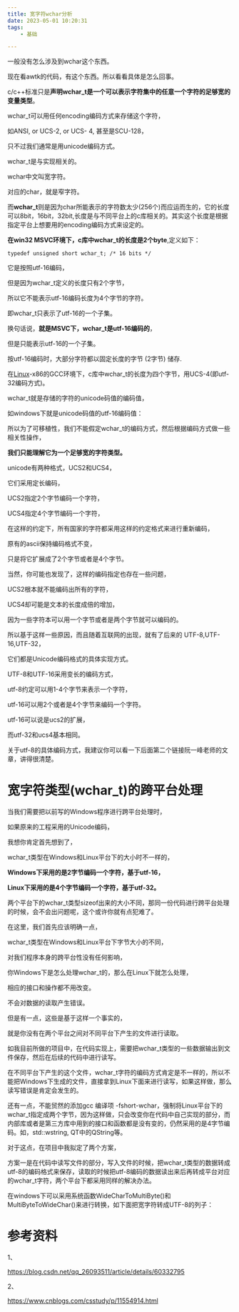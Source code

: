 ```yaml
---
title: 宽字符wchar分析
date: 2023-05-01 10:20:31
tags:
	- 基础

---
```


一般没有怎么涉及到wchar这个东西。

现在看awtk的代码，有这个东西。所以看看具体是怎么回事。



 c/c++标准只是**声明wchar_t是一个可以表示字符集中的任意一个字符的足够宽的变量类型**。

wchar_t可以用任何encoding编码方式来存储这个字符，

如ANSI, or UCS-2, or UCS- 4, 甚至是SCU-128，

只不过我们通常是用unicode编码方式。

wchar_t是与实现相关的。



wchar中文叫宽字符。

对应的char，就是窄字符。

而**wchar_t**则是因为char所能表示的字符数太少(256个)而应运而生的，它的长度可以8bit，16bit，32bit,长度是与不同平台上的c库相关的。其实这个长度是根据指定平台上想要用的encoding编码方式来设定的。

**在win32 MSVC环境下，c库中wchar_t的长度是2个byte**,定义如下：

```
typedef unsigned short wchar_t; /* 16 bits */
```

它是按照utf-16编码，

但是因为wchar_t定义的长度只有2个字节，

所以它不能表示utf-16编码长度为4个字节的字符。

即wchar_t只表示了utf-16的一个子集。

换句话说，**就是MSVC下，wchar_t是utf-16编码的**，

但是只能表示utf-16的一个子集。

按utf-16编码时，大部分字符都以固定长度的字节 (2字节) 储存.

在[Linux](http://lib.csdn.net/base/linux)-x86的GCC环境下，c库中wchar_t的长度为四个字节，用UCS-4(即utf-32编码方式)。

wchar_t就是存储的字符的unicode码值的编码值，

如windows下就是unicode码值的utf-16编码值：



所以为了可移植性，我们不能假定wchar_t的编码方式，然后根据编码方式做一些相关性操作，

**我们只能理解它为一个足够宽的字符类型。**



unicode有两种格式，UCS2和UCS4，

它们采用定长编码，

UCS2指定2个字节编码一个字符，

UCS4指定4个字节编码一个字符，

在这样的约定下，所有国家的字符都采用这样的约定格式来进行重新编码，

原有的ascii保持编码格式不变，

只是将它扩展成了2个字节或者是4个字节。

当然，你可能也发现了，这样的编码指定也存在一些问题，

UCS2根本就不能编码出所有的字符，

UCS4却可能是文本的长度成倍的增加，

因为一些字符本可以用一个字节或者是两个字节就可以编码的。

所以基于这样一些原因，而且随着互联网的出现，就有了后来的 UTF-8,UTF-16,UTF-32，

它们都是Unicode编码格式的具体实现方式。

UTF-8和UTF-16采用变长的编码方式，

utf-8约定可以用1-4个字节来表示一个字符，

utf-16可以用2个或者是4个字节来编码一个字符。

utf-16可以说是ucs2的扩展，

而utf-32和ucs4基本相同。

关于utf-8的具体编码方式，我建议你可以看一下后面第二个链接阮一峰老师的文章，讲得很清楚。



# 宽字符类型(wchar_t)的跨平台处理

当我们需要把以前写的Windows程序进行跨平台处理时，

如果原来的工程采用的Unicode编码，

我想你肯定首先想到了，

wchar_t类型在Windows和Linux平台下的大小时不一样的，

**Windows下采用的是2字节编码一个字符，基于utf-16，**

**Linux下采用的是4个字节编码一个字符，基于utf-32。**

两个平台下的wchar_t类型sizeof出来的大小不同，那同一份代码进行跨平台处理的时候，会不会出问题呢，这个或许你就有点犯难了。



在这里，我们首先应该明确一点，

wchar_t类型在Windows和Linux平台下字节大小的不同，

对我们程序本身的跨平台性没有任何影响，

你Windows下是怎么处理wchar_t的，那么在Linux下就怎么处理，

相应的接口和操作都不用改变。

不会对数据的读取产生错误。

但是有一点，这些是基于这样一个事实的，

就是你没有在两个平台之间对不同平台下产生的文件进行读取。

如我目前所做的项目中，在代码实现上，需要把wchar_t类型的一些数据输出到文件保存，然后在后续的代码中进行读写。

在不同平台下产生的这个文件，wchar_t字符的编码方式肯定是不一样的，所以不能把Windows下生成的文件，直接拿到Linux下面来进行读写，如果这样做，那么读写错误是肯定会发生的。



还有一点，不能贸然的添加gcc 编译项 -fshort-wchar，强制将Linux平台下的wchar_t指定成两个字节，因为这样做，只会改变你在代码中自己实现的部分，而内部库或者是第三方库中用到的接口和函数都是没有变的，仍然采用的是4字节编码。如，std::wstring, QT中的QString等。



对于这点，在项目中我拟定了两个方案，

方案一是在代码中读写文件的部分，写入文件的时候，把wchar_t类型的数据转成utf-8的编码格式来保存，读取的时候把utf-8编码的数据读出来后再转成平台对应的wchar_t字符，两个平台下都采用同样的解决办法。

在windows下可以采用系统函数WideCharToMultiByte()和MultiByteToWideChar()来进行转换，如下面把宽字符转成UTF-8的列子：



# 参考资料

1、

https://blog.csdn.net/qq_26093511/article/details/60332795

2、

https://www.cnblogs.com/csstudy/p/11554914.html